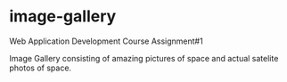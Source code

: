 # image-gallery
Web Application Development Course
Assignment#1

Image Gallery consisting of amazing pictures of space and actual satelite photos of space.


